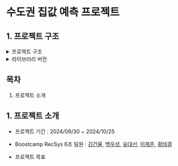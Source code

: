 # 수도권 집값 예측 프로젝트

## 1. 프로젝트 구조

<details>
    <summary> 프로젝트 구조</summary>

[GoogleDrive(DATA 저장 경로)](https://drive.google.com/drive/folders/1V87hu50-TKT2XQSWAIif8YzoVygJdc1l?hl=ko)

```bash
├── src # AI 모델 학습을 위한 부분
│   ├── config # config.yaml 값 가져 오는 함수 제공
│   ├── model # AI 모델 src ex) Light GBM, XGBoost
│   └── pre_process # 모델 학습전 전처리
├── data #.gitignore
│   └── .csv #.gitignore
│     └── processed # 기타 csv 저장을 위한 저장소
├── EDA # 개인 EDA 폴더
│   └── {팀원 명} 
│        ├──*.ipynb
├── app.py # 모델 학습을 위한 python 파일
├── config-sample.yaml # 하이퍼 파라미터 및 모델 & 서버 선택을 위한 설정 값
├── .gitignore
├── Readme.md
└── requirements.txt
```

시작전 해당 경로를 등록해주세요!

```python
# src 경로 추가 - src를 불러오기위한 경로 추가
sys.path.append(os.path.dirname(os.path.dirname(os.path.abspath(""))))
print(sys.path[-1])
```

</details>

<details>
    <summary> 라이브러리 버전</summary>

**Python 버전 : 3.12.5**

**Library 버전** - (requirements.txt)

```txtpandas==2.2.2
numpy==1.26.4
lightgbm==4.4.0
scikit-learn==1.5.0
tqdm==4.66.4
xgboost==2.0.3
plotly==5.22.0
scipy==1.11.4
black
plotly
```

</details> 

## 목차

1. 프로젝트 소개

## 1. 프로젝트 소개

* 프로젝트 기간 : 2024/09/30 ~ 2024/10/25

* Boostcamp RecSys 6조
  팀원 : [김건율](https://github.com/ChoonB), [백우성](https://github.com/13aek), [유대선](https://github.com/xenx96), [이제준](https://github.com/passi3), [황태결](https://github.com/minari-c)

* 프로젝트 목표
